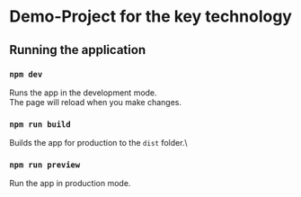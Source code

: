 # Demo-Project for the key technology

## Running the application

### `npm dev`

Runs the app in the development mode.\
The page will reload when you make changes.

### `npm run build`

Builds the app for production to the `dist` folder.\

### `npm run preview`

Run the app in production mode.

